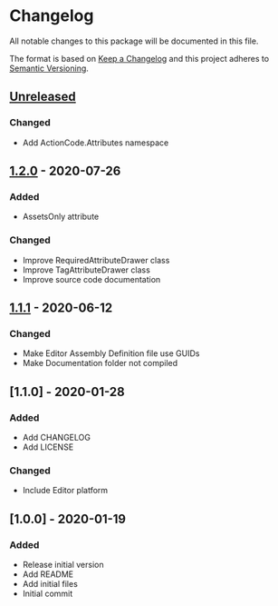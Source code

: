 # Changelog
All notable changes to this package will be documented in this file.

The format is based on [Keep a Changelog](http://keepachangelog.com/en/1.0.0/)
and this project adheres to [Semantic Versioning](http://semver.org/spec/v2.0.0.html).

## [Unreleased]
### Changed
- Add ActionCode.Attributes namespace

## [1.2.0] - 2020-07-26
### Added
- AssetsOnly attribute

### Changed
- Improve RequiredAttributeDrawer class
- Improve TagAttributeDrawer class
- Improve source code documentation

## [1.1.1] - 2020-06-12
### Changed
- Make Editor Assembly Definition file use GUIDs
- Make Documentation folder not compiled

## [1.1.0] - 2020-01-28
### Added
- Add CHANGELOG
- Add LICENSE

### Changed
- Include Editor platform

## [1.0.0] - 2020-01-19
### Added
- Release initial version
- Add README
- Add initial files
- Initial commit

[Unreleased]: https://bitbucket.org/nostgameteam/attributes/branches/compare/1.2.0%0Dmaster
[1.2.0]: https://bitbucket.org/nostgameteam/attributes/src/1.2.0/
[1.1.1]: https://bitbucket.org/nostgameteam/attributes/src/1.1.1/